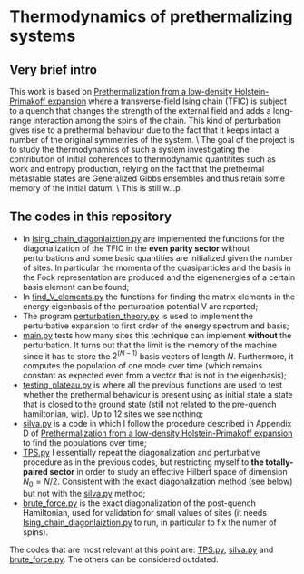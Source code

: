 # Thermodynamics of prethermalizing systems

## Very brief intro

This work is based on [Prethermalization from a low-density Holstein-Primakoff expansion](https://scholar.google.com/scholar?hl=it&as_sdt=0%2C5&q=Prethermalization+from+a+low-density+Holstein-Primakoff+expansion&btnG=) where a transverse-field Ising chain (TFIC) is subject to a quench that changes the strength of the external field and adds a long-range interaction among the spins of the chain. This kind of perturbation gives rise to a prethermal behaviour due to the fact that it keeps intact a number of the original symmetries of the system. \\
The goal of the project is to study the thermodynamics of such a system investigating the contribution of initial coherences to thermodynamic quantitites such as work and entropy production, relying on the fact that the prethermal metastable states are Generalized Gibbs ensembles and thus retain some memory of the initial datum. \\
This is still w.i.p.

## The codes in this repository 

-  In [Ising_chain_diagonlaiztion.py](https://github.com/simoneart/Thermodynamics-of-prethermalizing-systems/blob/main/Ising_chain_diagonalization.py) are implemented the functions for the diagonalization of the TFIC in the **even parity sector** without perturbations and some basic quantities are initialized given the number of sites. In particular the momenta of the quasiparticles and the basis in the Fock representation are produced and the eigenenergies of a certain basis element can be found;
-  In [find_V_elements.py](https://github.com/simoneart/Thermodynamics-of-prethermalizing-systems/blob/main/find_V_elements.py) the functions for finding the matrix elements in the energy eigenbasis of the perturbation potential V are reported;
-  The program [perturbation_theory.py](https://github.com/simoneart/Thermodynamics-of-prethermalizing-systems/blob/main/perturbation_theory.py) is used to implement the perturbative expansion to first order of the energy spectrum and basis;
-  [main.py](https://github.com/simoneart/Thermodynamics-of-prethermalizing-systems/blob/main/main.py) tests how many sites this technique can implement **without** the perturbation. It turns out that the limit is the memory of the machine since it has to store the $2^{(N-1)}$ basis vectors of length $N$. Furthermore, it computes the population of one mode over time (which remains constant as expected even from a vector that is not in the eigenbasis);
-  [testing_plateau.py](https://github.com/simoneart/Thermodynamics-of-prethermalizing-systems/blob/main/testing_plateau.py) is where all the previous functions are used to test whether the prethermal behaviour is present using as initial state a state that is closed to the ground state (still not related to the pre-quench hamiltonian, wip). Up to 12 sites we see nothing;
-  [silva.py](https://github.com/simoneart/Thermodynamics-of-prethermalizing-systems/blob/main/silva.py) is a code in which I follow the procedure described in Appendix D of [Prethermalization from a low-density Holstein-Primakoff expansion](https://scholar.google.com/scholar?hl=it&as_sdt=0%2C5&q=Prethermalization+from+a+low-density+Holstein-Primakoff+expansion&btnG=) to find the populations over time;
-  [TPS.py](https://github.com/simoneart/Thermodynamics-of-prethermalizing-systems/blob/main/TPS.py) I essentially repeat the diagonalization and perturbative procedure as in the previous codes, but restricting myself to **the totally-paired sector** in order to study an effective Hilbert space of dimension $N_0 = N/2$. Consistent with the exact diagonalization method (see below) but not with the [silva.py](https://github.com/simoneart/Thermodynamics-of-prethermalizing-systems/blob/main/silva.py) method;
-  [brute_force.py](https://github.com/simoneart/Thermodynamics-of-prethermalizing-systems/blob/main/brute_force.py) is the exact diagonalization of the post-quench Hamiltonian, used for validation for small values of sites (it needs  [Ising_chain_diagonlaiztion.py](https://github.com/simoneart/Thermodynamics-of-prethermalizing-systems/blob/main/Ising_chain_diagonalization.py) to run, in particular to fix the numer of spins).

The codes that are most relevant at this point are: [TPS.py](https://github.com/simoneart/Thermodynamics-of-prethermalizing-systems/blob/main/TPS.py), [silva.py](https://github.com/simoneart/Thermodynamics-of-prethermalizing-systems/blob/main/silva.py) and [brute_force.py](https://github.com/simoneart/Thermodynamics-of-prethermalizing-systems/blob/main/brute_force.py). The others can be considered outdated.



